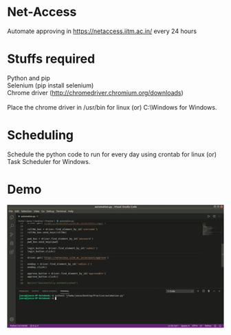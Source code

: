# Net-Access
Automate approving in https://netaccess.iitm.ac.in/ every 24 hours

# Stuffs required

Python and pip <br/>
Selenium (pip install selenium) <br/>
Chrome driver (http://chromedriver.chromium.org/downloads) <br/>
<br/>
Place the chrome driver in /usr/bin for linux (or) C:\Windows for Windows.

# Scheduling

Schedule the python code to run for every day using crontab for linux (or) Task Scheduler for Windows.

# Demo

![](working.gif)
